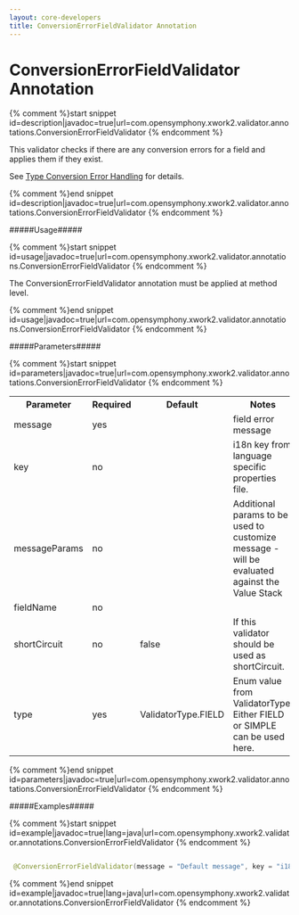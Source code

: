```yaml
---
layout: core-developers
title: ConversionErrorFieldValidator Annotation
---
```


# ConversionErrorFieldValidator Annotation



{% comment %}start snippet id=description|javadoc=true|url=com.opensymphony.xwork2.validator.annotations.ConversionErrorFieldValidator {% endcomment %}
<p> This validator checks if there are any conversion errors for a field and applies them if they exist.
 See <a href="https://struts.apache.org/docs/type-conversion.html#TypeConversion-TypeConversionErrorHandling">Type Conversion Error Handling</a> for details.</p>
{% comment %}end snippet id=description|javadoc=true|url=com.opensymphony.xwork2.validator.annotations.ConversionErrorFieldValidator {% endcomment %}

#####Usage#####



{% comment %}start snippet id=usage|javadoc=true|url=com.opensymphony.xwork2.validator.annotations.ConversionErrorFieldValidator {% endcomment %}
<p> <p>The ConversionErrorFieldValidator annotation must be applied at method level.</p></p>
{% comment %}end snippet id=usage|javadoc=true|url=com.opensymphony.xwork2.validator.annotations.ConversionErrorFieldValidator {% endcomment %}

#####Parameters#####



{% comment %}start snippet id=parameters|javadoc=true|url=com.opensymphony.xwork2.validator.annotations.ConversionErrorFieldValidator {% endcomment %}
<p> <table class='confluenceTable' summary=''>
 <tr>
 <th class='confluenceTh'> Parameter </th>
 <th class='confluenceTh'> Required </th>
 <th class='confluenceTh'> Default </th>
 <th class='confluenceTh'> Notes </th>
 </tr>
 <tr>
 <td class='confluenceTd'>message</td>
 <td class='confluenceTd'>yes</td>
 <td class='confluenceTd'>&nbsp;</td>
 <td class='confluenceTd'>field error message</td>
 </tr>
 <tr>
 <td class='confluenceTd'>key</td>
 <td class='confluenceTd'>no</td>
 <td class='confluenceTd'>&nbsp;</td>
 <td class='confluenceTd'>i18n key from language specific properties file.</td>
 </tr>
 <tr>
 <td class='confluenceTd'>messageParams</td>
 <td class='confluenceTd'>no</td>
 <td class='confluenceTd'>&nbsp;</td>
 <td class='confluenceTd'>Additional params to be used to customize message - will be evaluated against the Value Stack</td>
 </tr>
 <tr>
 <td class='confluenceTd'>fieldName</td>
 <td class='confluenceTd'>no</td>
 <td class='confluenceTd'>&nbsp;</td>
 <td class='confluenceTd'>&nbsp;</td>
 </tr>
 <tr>
 <td class='confluenceTd'>shortCircuit</td>
 <td class='confluenceTd'>no</td>
 <td class='confluenceTd'>false</td>
 <td class='confluenceTd'>If this validator should be used as shortCircuit.</td>
 </tr>
 <tr>
 <td class='confluenceTd'>type</td>
 <td class='confluenceTd'>yes</td>
 <td class='confluenceTd'>ValidatorType.FIELD</td>
 <td class='confluenceTd'>Enum value from ValidatorType. Either FIELD or SIMPLE can be used here.</td>
 </tr>
 </table></p>
{% comment %}end snippet id=parameters|javadoc=true|url=com.opensymphony.xwork2.validator.annotations.ConversionErrorFieldValidator {% endcomment %}

#####Examples#####



{% comment %}start snippet id=example|javadoc=true|lang=java|url=com.opensymphony.xwork2.validator.annotations.ConversionErrorFieldValidator {% endcomment %}

```java
 @ConversionErrorFieldValidator(message = "Default message", key = "i18n.key", shortCircuit = true)
```

{% comment %}end snippet id=example|javadoc=true|lang=java|url=com.opensymphony.xwork2.validator.annotations.ConversionErrorFieldValidator {% endcomment %}
